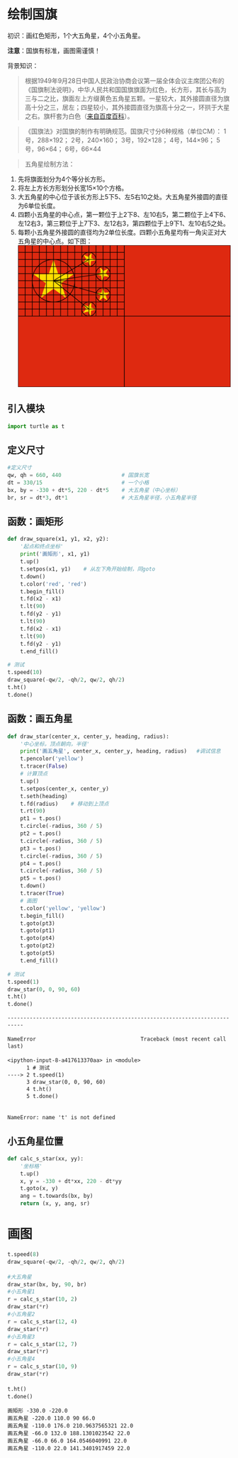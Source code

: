 # 绘制国旗

初识：画红色矩形，1个大五角星，4个小五角星。

**注意**：国旗有标准，画图需谨慎！

背景知识：

>根据1949年9月28日中国人民政治协商会议第一届全体会议主席团公布的《国旗制法说明》，中华人民共和国国旗旗面为红色，长方形，其长与高为三与二之比，旗面左上方缀黄色五角星五颗。一星较大，其外接圆直径为旗高十分之三，居左；四星较小，其外接圆直径为旗高十分之一，环拱于大星之右。旗杆套为白色（[来自百度百科](https://baike.baidu.com/item/%E4%B8%AD%E5%8D%8E%E4%BA%BA%E6%B0%91%E5%85%B1%E5%92%8C%E5%9B%BD%E5%9B%BD%E6%97%97/240342#3_2)）。

>《国旗法》对国旗的制作有明确规范。国旗尺寸分6种规格（单位CM）：
1号，288×192；
2号，240×160；
3号，192×128；
4号，144×96；
5号，96×64；
6号，66×44

>五角星绘制方法：
1. 先将旗面划分为4个等分长方形。
1. 将左上方长方形划分长宽15×10个方格。
1. 大五角星的中心位于该长方形上5下5、左5右10之处。大五角星外接圆的直径为6单位长度。
1. 四颗小五角星的中心点，第一颗位于上2下8、左10右5，第二颗位于上4下6、左12右3，第三颗位于上7下3、左12右3，第四颗位于上9下1、左10右5之处。
1. 每颗小五角星外接圆的直径均为2单位长度。四颗小五角星均有一角尖正对大五角星的中心点。如下图：
![五星红旗](./wxhq.png)

## 引入模块


```python
import turtle as t
```

## 定义尺寸


```python
#定义尺寸
qw, qh = 660, 440                   # 国旗长宽
dt = 330/15                         # 一个小格
bx, by = -330 + dt*5, 220 - dt*5    # 大五角星（中心坐标）
br, sr = dt*3, dt*1                 # 大五角星半径，小五角星半径
```

## 函数：画矩形


```python
def draw_square(x1, y1, x2, y2):
    '起点和终点坐标'
    print('画矩形', x1, y1)
    t.up()
    t.setpos(x1, y1)    # 从左下角开始绘制，同goto
    t.down()
    t.color('red', 'red')
    t.begin_fill()
    t.fd(x2 - x1)
    t.lt(90)
    t.fd(y2 - y1)
    t.lt(90)
    t.fd(x2 - x1)
    t.lt(90)
    t.fd(y2 - y1)
    t.end_fill()
```


```python
# 测试
t.speed(10)
draw_square(-qw/2, -qh/2, qw/2, qh/2)
t.ht()
t.done()
```

## 函数：画五角星


```python
def draw_star(center_x, center_y, heading, radius):  
    '中心坐标，顶点朝向，半径'
    print('画五角星', center_x, center_y, heading, radius)   #调试信息
    t.pencolor('yellow')  
    t.tracer(False)
    # 计算顶点
    t.up()
    t.setpos(center_x, center_y)
    t.seth(heading)
    t.fd(radius)    # 移动到上顶点
    t.rt(90)
    pt1 = t.pos()
    t.circle(-radius, 360 / 5)  
    pt2 = t.pos()
    t.circle(-radius, 360 / 5)  
    pt3 = t.pos()
    t.circle(-radius, 360 / 5)  
    pt4 = t.pos()
    t.circle(-radius, 360 / 5)  
    pt5 = t.pos()
    t.down()
    t.tracer(True)
    # 画图
    t.color('yellow', 'yellow')  
    t.begin_fill()  
    t.goto(pt3)  
    t.goto(pt1)  
    t.goto(pt4)  
    t.goto(pt2)  
    t.goto(pt5)  
    t.end_fill()
```


```python
# 测试
t.speed(1)
draw_star(0, 0, 90, 60)
t.ht()
t.done()
```


    ---------------------------------------------------------------------------

    NameError                                 Traceback (most recent call last)

    <ipython-input-8-a417613370aa> in <module>
          1 # 测试
    ----> 2 t.speed(1)
          3 draw_star(0, 0, 90, 60)
          4 t.ht()
          5 t.done()
    

    NameError: name 't' is not defined


## 小五角星位置


```python
def calc_s_star(xx, yy):
    '坐标格'
    t.up()
    x, y = -330 + dt*xx, 220 - dt*yy
    t.goto(x, y)
    ang = t.towards(bx, by)
    return (x, y, ang, sr)
```

# 画图


```python
t.speed(8)
draw_square(-qw/2, -qh/2, qw/2, qh/2)

#大五角星
draw_star(bx, by, 90, br)
#小五角星1
r = calc_s_star(10, 2)
draw_star(*r)
#小五角星2
r = calc_s_star(12, 4)
draw_star(*r)
#小五角星3
r = calc_s_star(12, 7)
draw_star(*r)
#小五角星4
r = calc_s_star(10, 9)
draw_star(*r)

t.ht()
t.done()
```

    画矩形 -330.0 -220.0
    画五角星 -220.0 110.0 90 66.0
    画五角星 -110.0 176.0 210.9637565321 22.0
    画五角星 -66.0 132.0 188.1301023542 22.0
    画五角星 -66.0 66.0 164.0546040991 22.0
    画五角星 -110.0 22.0 141.3401917459 22.0
    

